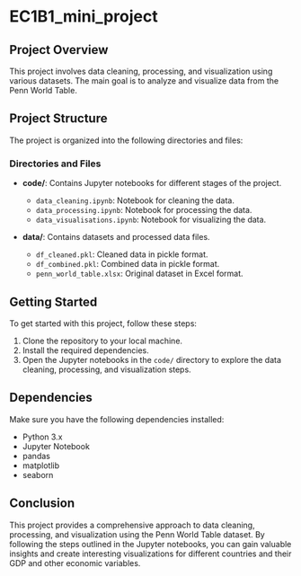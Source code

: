 # EC1B1_mini_project

## Project Overview
This project involves data cleaning, processing, and visualization using various datasets. The main goal is to analyze and visualize data from the Penn World Table.

## Project Structure
The project is organized into the following directories and files:

### Directories and Files

- **code/**: Contains Jupyter notebooks for different stages of the project.
  - `data_cleaning.ipynb`: Notebook for cleaning the data.
  - `data_processing.ipynb`: Notebook for processing the data.
  - `data_visualisations.ipynb`: Notebook for visualizing the data.

- **data/**: Contains datasets and processed data files.
  - `df_cleaned.pkl`: Cleaned data in pickle format.
  - `df_combined.pkl`: Combined data in pickle format.
  - `penn_world_table.xlsx`: Original dataset in Excel format.

## Getting Started
To get started with this project, follow these steps:

1. Clone the repository to your local machine.
2. Install the required dependencies.
3. Open the Jupyter notebooks in the `code/` directory to explore the data cleaning, processing, and visualization steps.

## Dependencies
Make sure you have the following dependencies installed:

- Python 3.x
- Jupyter Notebook
- pandas
- matplotlib
- seaborn

## Conclusion
This project provides a comprehensive approach to data cleaning, processing, and visualization using the Penn World Table dataset. By following the steps outlined in the Jupyter notebooks, you can gain valuable insights and create interesting visualizations for different countries and their GDP and other economic variables.